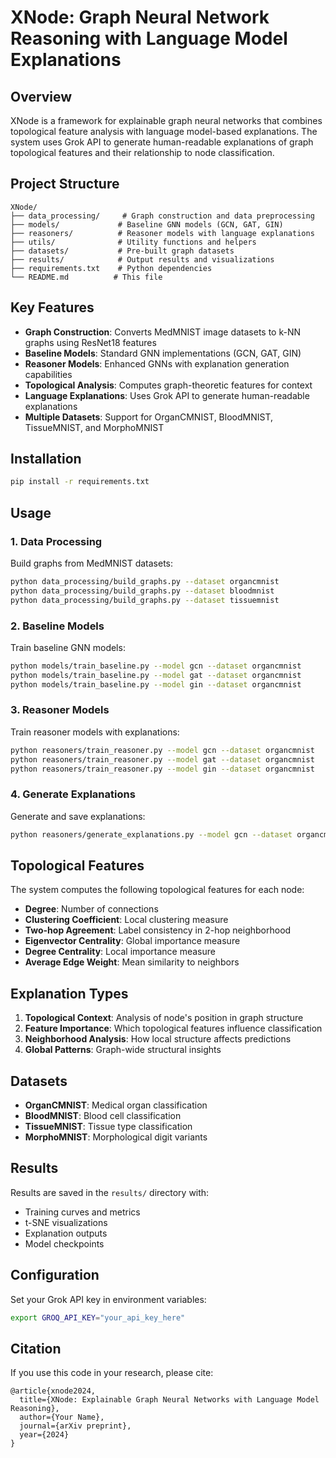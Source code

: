 # XNode: Graph Neural Network Reasoning with Language Model Explanations

## Overview

XNode is a framework for explainable graph neural networks that combines topological feature analysis with language model-based explanations. The system uses Grok API to generate human-readable explanations of graph topological features and their relationship to node classification.

## Project Structure

```
XNode/
├── data_processing/     # Graph construction and data preprocessing
├── models/             # Baseline GNN models (GCN, GAT, GIN)
├── reasoners/          # Reasoner models with language explanations
├── utils/              # Utility functions and helpers
├── datasets/           # Pre-built graph datasets
├── results/            # Output results and visualizations
├── requirements.txt    # Python dependencies
└── README.md          # This file
```

## Key Features

- **Graph Construction**: Converts MedMNIST image datasets to k-NN graphs using ResNet18 features
- **Baseline Models**: Standard GNN implementations (GCN, GAT, GIN)
- **Reasoner Models**: Enhanced GNNs with explanation generation capabilities
- **Topological Analysis**: Computes graph-theoretic features for context
- **Language Explanations**: Uses Grok API to generate human-readable explanations
- **Multiple Datasets**: Support for OrganCMNIST, BloodMNIST, TissueMNIST, and MorphoMNIST

## Installation

```bash
pip install -r requirements.txt
```

## Usage

### 1. Data Processing

Build graphs from MedMNIST datasets:

```bash
python data_processing/build_graphs.py --dataset organcmnist
python data_processing/build_graphs.py --dataset bloodmnist
python data_processing/build_graphs.py --dataset tissuemnist
```

### 2. Baseline Models

Train baseline GNN models:

```bash
python models/train_baseline.py --model gcn --dataset organcmnist
python models/train_baseline.py --model gat --dataset organcmnist
python models/train_baseline.py --model gin --dataset organcmnist
```

### 3. Reasoner Models

Train reasoner models with explanations:

```bash
python reasoners/train_reasoner.py --model gcn --dataset organcmnist
python reasoners/train_reasoner.py --model gat --dataset organcmnist
python reasoners/train_reasoner.py --model gin --dataset organcmnist
```

### 4. Generate Explanations

Generate and save explanations:

```bash
python reasoners/generate_explanations.py --model gcn --dataset organcmnist
```

## Topological Features

The system computes the following topological features for each node:

- **Degree**: Number of connections
- **Clustering Coefficient**: Local clustering measure
- **Two-hop Agreement**: Label consistency in 2-hop neighborhood
- **Eigenvector Centrality**: Global importance measure
- **Degree Centrality**: Local importance measure
- **Average Edge Weight**: Mean similarity to neighbors

## Explanation Types

1. **Topological Context**: Analysis of node's position in graph structure
2. **Feature Importance**: Which topological features influence classification
3. **Neighborhood Analysis**: How local structure affects predictions
4. **Global Patterns**: Graph-wide structural insights

## Datasets

- **OrganCMNIST**: Medical organ classification
- **BloodMNIST**: Blood cell classification  
- **TissueMNIST**: Tissue type classification
- **MorphoMNIST**: Morphological digit variants

## Results

Results are saved in the `results/` directory with:
- Training curves and metrics
- t-SNE visualizations
- Explanation outputs
- Model checkpoints

## Configuration

Set your Grok API key in environment variables:
```bash
export GROQ_API_KEY="your_api_key_here"
```

## Citation

If you use this code in your research, please cite:
```
@article{xnode2024,
  title={XNode: Explainable Graph Neural Networks with Language Model Reasoning},
  author={Your Name},
  journal={arXiv preprint},
  year={2024}
}
``` 